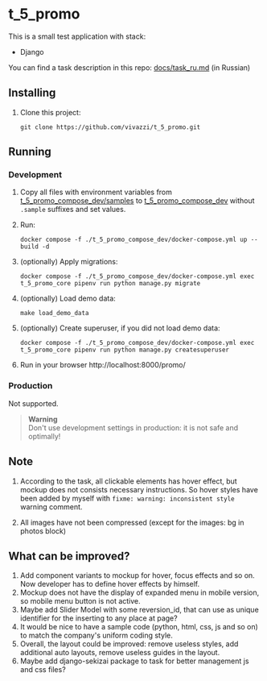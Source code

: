 # t_5_promo

This is a small test application with stack:

- Django

You can find a task description in this repo: [docs/task_ru.md](docs/task_ru.md) (in Russian)

## Installing

1. Clone this project:

    ```shell
    git clone https://github.com/vivazzi/t_5_promo.git
    ```
   

## Running

### Development

1. Copy all files with environment variables from [t_5_promo_compose_dev/samples](t_5_promo_compose_dev/samples) to 
   [t_5_promo_compose_dev](t_5_promo_compose_dev) without `.sample` suffixes and set values.

2. Run:

   ```shell
   docker compose -f ./t_5_promo_compose_dev/docker-compose.yml up --build -d
   ```

3. (optionally) Apply migrations:

   ```shell
   docker compose -f ./t_5_promo_compose_dev/docker-compose.yml exec t_5_promo_core pipenv run python manage.py migrate
   ```

4. (optionally) Load demo data:

   ```shell
   make load_demo_data
   ```

5. (optionally) Create superuser, if you did not load demo data:

   ```shell
   docker compose -f ./t_5_promo_compose_dev/docker-compose.yml exec t_5_promo_core pipenv run python manage.py createsuperuser
   ```

6. Run in your browser http://localhost:8000/promo/


### Production

Not supported.

> **Warning**  
> Don't use development settings in production: it is not safe and optimally!


## Note

1. According to the task, all clickable elements has hover effect, but mockup does not consists necessary instructions.
So hover styles have been added by myself with `fixme: warning: inconsistent style` warning comment. 

2. All images have not been compressed (except for the images: bg in photos block)


## What can be improved?

1. Add component variants to mockup for hover, focus effects and so on. Now developer has to define hover effects by himself.
2. Mockup does not have the display of expanded menu in mobile version, so mobile menu button is not active.
3. Maybe add Slider Model with some reversion_id, that can use as unique identifier for the inserting to any place at page?
4. It would be nice to have a sample code (python, html, css, js and so on) to match the company's uniform coding style.
5. Overall, the layout could be improved: remove useless styles, add additional auto layouts, remove useless guides in the layout.
6. Maybe add django-sekizai package to task for better management js and css files?
